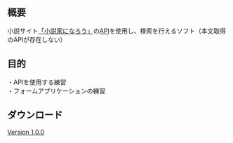 ## 概要
小説サイト[「小説家になろう」](http://syosetu.com/)の[API](https://dev.syosetu.com/man/api/)を使用し、検索を行えるソフト（本文取得のAPIが存在しない）

## 目的
・APIを使用する練習  
・フォームアプリケーションの練習

## ダウンロード
[Version 1.0.0](https://github.com/KazumaSakai/NarouViewer/releases/tag/1.0.0)
